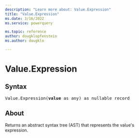 ```yaml
---
description: "Learn more about: Value.Expression"
title: "Value.Expression"
ms.date: 3/16/2022
ms.service: powerquery

ms.topic: reference
author: dougklopfenstein
ms.author: dougklo

---
```

# Value.Expression

## Syntax

<pre>
Value.Expression(<b>value</b> as any) as nullable record
</pre>
  
## About

Returns an abstract syntax tree (AST) that represents the value's expression.
